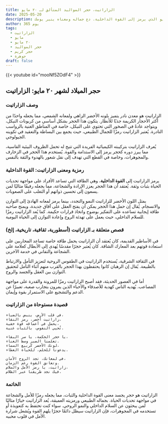 ```yaml
---
title: الزاراتيت، حجر المواليد المتألق لـ ٢٠ مايو
date: 2025-05-20
description: اشعر بأهمية الزاراتيت، حجر المواليد لـ ٢٠ مايو الذي يرمز إلى القوة الداخلية. دع جماله ومعناه ينير يومك.
author: 365 يوم
tags:
  - الزاراتيت
  - مايو
  - ٢٠ مايو
  - حجر المواليد
  - حجر كريم
  - جوهرة
draft: false
---
```


{{< youtube id="mooNf5ZOdF4" >}}

## حجر الميلاد لشهر ٢٠ مايو: الزاراتيت

### وصف الزاراتيت

الزاراتيت هو معدن نادر يتميز بلونه الأخضر الزاهي ولمعانه الشمعي، مما يجعله واحدًا من أكثر الأحجار الكريمة جذبًا للأنظار. يتكون هذا الحجر بشكل أساسي من كربونات النيكل، ويتواجد عادةً في الصخور التي تحتوي على النيكل، خاصة في المناطق الغنية بالرواسب النادرة. يُعتبر الزاراتيت رمزًا للجمال الطبيعي، حيث يجمع بين البساطة والتعقيد في تكوينه الجيولوجي.

يُعرف الزاراتيت بتركيبته الكيميائية الفريدة التي تتيح له تحمل الظروف البيئية القاسية، مما يبرز دوره كحجر يرمز إلى الاستدامة والقوة. يُستخدم هذا الحجر في الزخارف والمجوهرات، وخاصة في القطع التي تهدف إلى نقل شعور بالهدوء والثقة بالنفس.

### رمزية ومعنى الزاراتيت: القوة الداخلية

يرمز الزاراتيت إلى **القوة الداخلية**، وهي الطاقة التي تساعد الأفراد على مواجهة تحديات الحياة بثبات وثقة. يُعتقد أن هذا الحجر يعزز الإرادة والشجاعة، مما يجعله رفيقًا مثاليًا لمن يسعون إلى تحسين ذواتهم أو التغلب على الصعوبات.

يمثل اللون الأخضر للزاراتيت النمو والتجدد، بينما يرمز لمعانه الهادئ إلى التوازن والانسجام. يُقال إن حمل هذا الحجر يمكن أن يفتح العقل على آفاق جديدة، ويمنح صاحبه طاقة إيجابية تساعده على التفكير بوضوح واتخاذ قرارات حكيمة. كما يُعد الزاراتيت رمزًا للسلام الداخلي، حيث يعمل على تهدئة الروح وإعادة التوازن إلى الحياة اليومية.

### قصص متعلقة بـ الزاراتيت (أسطورية، ثقافية، تاريخية، إلخ)

في الأساطير القديمة، كان يُعتقد أن الزاراتيت يحمل طاقة خاصة تساعد المحاربين على استعادة قوتهم بعد المعارك الشاقة. كان يُعتبر حجرًا مقدسًا يُهدى إلى الأبطال كعلامة على الشجاعة والتفاني في خدمة الآخرين.

في الثقافة الشرقية، يُستخدم الزاراتيت في الطقوس الروحية لتعزيز التأمل والارتباط بالطبيعة. يُقال إن الرهبان كانوا يحتفظون بهذا الحجر بالقرب منهم أثناء التأمل لتحقيق التوازن بين العقل والجسد والروح.

أما في العصور الحديثة، فقد أصبح الزاراتيت رمزًا للمرونة والقدرة على مواجهة المصاعب. يُهديه الناس كهدية للأصدقاء والأحباء الذين يمرون بتجارب صعبة، تعبيرًا عن الدعم والتشجيع على الاستمرار بقوة وإيمان.

### قصيدة مستوحاة من الزاراتيت

```
في قلب الأرض، ينبض بالضياء،  
زاراتيت أخضر، رمز النقاء.  
يحمل في أعماقه قوة خفية،  
تُحيي النفوس، بالثبات غنية.

يا حجر الحكمة، يا سر البقاء،  
تعلمنا الصبر وسط العناء.  
لونك الأخضر كربيع السماء،  
يدعونا للحلم، للحياة العطاء.

في لمعانك، تجد الروح الأمان،  
وتعانق القوة رغم الزمان.  
زاراتيت، يا رمز الأمل والسلام،  
فيك نجد طريقنا عبر الظلام.
```

### الخاتمة

الزاراتيت هو حجر يجسد معنى القوة الداخلية والثبات، مما يجعله رمزًا للأمل والشجاعة في مواجهة تحديات الحياة. بجماله الطبيعي ورمزيته العميقة، يُعد الزاراتيت خيارًا مثاليًا لمن يبحثون عن السلام الداخلي والنمو الروحي. سواء كنت تحتفظ به كتعويذة أو تستخدمه في المجوهرات، فإن الزاراتيت سيظل دائمًا حجرًا يلهم القوة ويُشعل شرارة الأمل في قلوب محبيه.